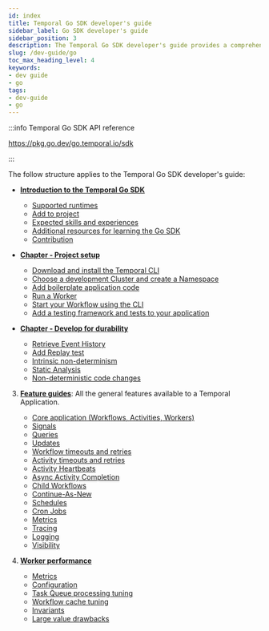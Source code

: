 ```yaml
---
id: index
title: Temporal Go SDK developer's guide
sidebar_label: Go SDK developer's guide
sidebar_position: 3
description: The Temporal Go SDK developer's guide provides a comprehensive overview of the structures, primitives, and features used in Temporal Application development.
slug: /dev-guide/go
toc_max_heading_level: 4
keywords:
- dev guide
- go
tags:
- dev-guide
- go
---
```


<!-- THIS FILE IS GENERATED. DO NOT EDIT THIS FILE DIRECTLY -->

:::info Temporal Go SDK API reference

https://pkg.go.dev/go.temporal.io/sdk

:::

The follow structure applies to the Temporal Go SDK developer's guide:

- [**Introduction to the Temporal Go SDK**](/dev-guide/go/introduction#)

  - [Supported runtimes](/dev-guide/go/introduction#supported-runtimes)
  - [Add to project](/dev-guide/go/introduction#add-to-project)
  - [Expected skills and experiences](/dev-guide/go/introduction#expected-skills-and-experiences)
  - [Additional resources for learning the Go SDK](/dev-guide/go/introduction#additional-resources)
  - [Contribution](/dev-guide/go/introduction#contribution)

- [**Chapter - Project setup**](#)

  - [Download and install the Temporal CLI](#)
  - [Choose a development Cluster and create a Namespace](/dev-guide/go/project-setup#choose-dev-cluster)
  - [Add boilerplate application code](/dev-guide/go/project-setup#boilerplate-project)
  - [Run a Worker](/dev-guide/go/project-setup#dev-server-worker)
  - [Start your Workflow using the CLI](/dev-guide/go/project-setup#start-workflow)
  - [Add a testing framework and tests to your application](/dev-guide/go/project-setup#test-framework)

- [**Chapter - Develop for durability**](/dev-guide/go/durable-execution#)

  - [Retrieve Event History](/dev-guide/go/durable-execution#retrieve-event-history)
  - [Add Replay test](/dev-guide/go/durable-execution#add-replay-test)
  - [Intrinsic non-determinism](/dev-guide/go/durable-execution#intrinsic-non-deterministic-logic)
  - [Static Analysis](/dev-guide/go/durable-execution#static-analysis)
  - [Non-deterministic code changes](/dev-guide/go/durable-execution#durability-through-replays)

3. [**Feature guides**](/dev-guide/go/features): All the general features available to a Temporal Application.

   - [Core application (Workflows, Activities, Workers)](/dev-guide/go/features/core-app#)
   - [Signals](/dev-guide/go/features/signals/features/signals#)
   - [Queries](/dev-guide/go/features/queries#)
   - [Updates](/dev-guide/go/features/updates#)
   - [Workflow timeouts and retries](/dev-guide/go/features#workflow-timeouts)
   - [Activity timeouts and retries](/dev-guide/go/features#activity-timeouts)
   - [Activity Heartbeats](/dev-guide/go/features/activity-heartbeats#activity-heartbeats)
   - [Async Activity Completion](/dev-guide/go/features#asynchronous-activity-completion)
   - [Child Workflows](/dev-guide/go/features#child-workflows)
   - [Continue-As-New](/dev-guide/go/features/continue-as-new#continue-as-new)
   - [Schedules](/dev-guide/go/features/schedules#)
   - [Cron Jobs](/dev-guide/go/features/cron-jobs#temporal-cron-jobs)
   - [Metrics](/dev-guide/go/metrics#metrics)
   - [Tracing](/dev-guide/go/features/tracing#)
   - [Logging](/dev-guide/go/features/logging#)
   - [Visibility](/dev-guide/go/features/visibility#)

4. [**Worker performance**](/dev-guide/worker-performance)

   - [Metrics](/dev-guide/worker-performance#metrics)
   - [Configuration](/dev-guide/worker-performance#configuration)
   - [Task Queue processing tuning](/dev-guide/worker-performance#task-queues-processing-tuning)
   - [Workflow cache tuning](/dev-guide/worker-performance#workflow-cache-tuning)
   - [Invariants](/dev-guide/worker-performance#invariants)
   - [Large value drawbacks](/dev-guide/worker-performance#drawbacks-of-putting-just-large-values-everywhere)

